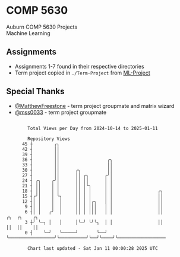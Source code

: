 # COMP 5630
Auburn COMP 5630 Projects  
Machine Learning

## Assignments
- Assignments 1-7 found in their respective directories
- Term project copied in `./Term-Project` from [ML-Project](https://github.com/wumphlett/ML-Project)

## Special Thanks
- [@MatthewFreestone](https://github.com/MatthewFreestone) - term project groupmate and matrix wizard
- [@mss0033](https://github.com/mss0033) - term project groupmate

```

        Total Views per Day from 2024-10-14 to 2025-01-11

        Repository Views
      45 ┼        ╭╮
      42 ┤        ││
      39 ┤        ││
      36 ┤        ││                  ╭╮
      33 ┤        ││                  ││
      30 ┤        ││      ╭╮          ││
      27 ┤        ││      ││ ╭╮      ╭╯│
      24 ┤ ╭╮    ╭╯│      ││ ││      │ │
      21 ┤ ││    │ │      ││ │╰╮     │ │
      18 ┤ ││    │ │      ││ │ │     │ │                 ╭╮
      15 ┤╭╯│    │ ╰╮     ││ │ │     │ │                 ││
      12 ┤│ │    │  │     ││ │ │╭╮   │ │                 ││
       9 ┤│ │    │  │     ││ │ │││   │ │                 ││
       6 ┤│ │   ╭╯  │     ││ │ │││   │ │                 ││          ╭╮  ╭╮    ╭╮
       3 ┼╯ ╰─╮ │   │     │╰─╯ ╰╯╰╮  │ │                 ││          ││  ││    ││
       0 ┤    ╰─╯   ╰─────╯       ╰──╯ ╰─────────────────╯╰──────────╯╰──╯╰────╯╰──────────────────

        Chart last updated - Sat Jan 11 00:00:28 2025 UTC
        
```
